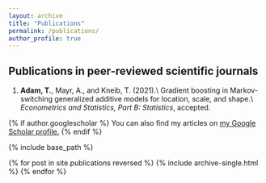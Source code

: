 ```yaml
---
layout: archive
title: "Publications"
permalink: /publications/
author_profile: true
---
```


Publications in peer-reviewed scientific journals
------

1. **Adam, T.**, Mayr, A., and Kneib, T. (2021).\\
Gradient boosting in Markov-switching generalized additive models for location, scale, and shape.\\
*Econometrics and Statistics, Part B: Statistics*, accepted.

{% if author.googlescholar %}
  You can also find my articles on <u><a href="{{author.googlescholar}}">my Google Scholar profile</a>.</u>
{% endif %}

{% include base_path %}

{% for post in site.publications reversed %}
  {% include archive-single.html %}
{% endfor %}
